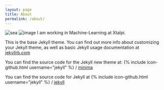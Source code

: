 ```yaml
---
layout: page
title: About
permalink: /about/
---
```


![sea](http://obmpvqs90.bkt.clouddn.com/sea.jpg)
![image](http://obmpvqs90.bkt.clouddn.com/HIPS.png)
I am working in Machine-Learning at Xtalpi.

This is the base Jekyll theme. You can find out more info about customizing your Jekyll theme, as well as basic Jekyll usage documentation at [jekyllrb.com](http://jekyllrb.com/)

You can find the source code for the Jekyll new theme at:
{% include icon-github.html username="jekyll" %} /
[minima](https://github.com/jekyll/minima)

You can find the source code for Jekyll at
{% include icon-github.html username="jekyll" %} /
[jekyll](https://github.com/jekyll/jekyll)

